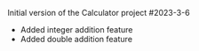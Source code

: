 Initial version of the Calculator project
#2023-3-6
* Added integer addition feature
* Added double addition feature
